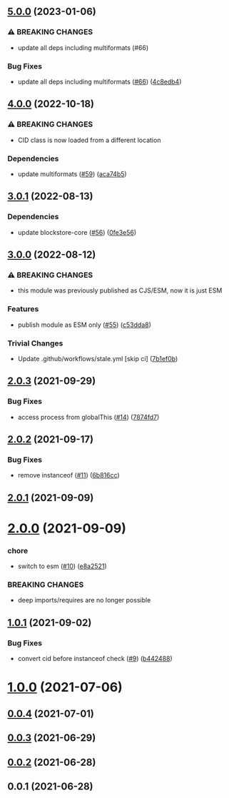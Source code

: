 ## [5.0.0](https://github.com/ipfs/js-blockstore-datastore-adapter/compare/v4.0.0...v5.0.0) (2023-01-06)


### ⚠ BREAKING CHANGES

* update all deps including multiformats (#66)

### Bug Fixes

* update all deps including multiformats ([#66](https://github.com/ipfs/js-blockstore-datastore-adapter/issues/66)) ([4c8edb4](https://github.com/ipfs/js-blockstore-datastore-adapter/commit/4c8edb4bc3431ae7bda430263232e5a5aaf0e63f))

## [4.0.0](https://github.com/ipfs/js-blockstore-datastore-adapter/compare/v3.0.1...v4.0.0) (2022-10-18)


### ⚠ BREAKING CHANGES

* CID class is now loaded from a different location

### Dependencies

* update multiformats ([#59](https://github.com/ipfs/js-blockstore-datastore-adapter/issues/59)) ([aca74b5](https://github.com/ipfs/js-blockstore-datastore-adapter/commit/aca74b5bb5b52aa054f64eef1ec34c33a1abece6))

## [3.0.1](https://github.com/ipfs/js-blockstore-datastore-adapter/compare/v3.0.0...v3.0.1) (2022-08-13)


### Dependencies

* update blockstore-core ([#56](https://github.com/ipfs/js-blockstore-datastore-adapter/issues/56)) ([0fe3e56](https://github.com/ipfs/js-blockstore-datastore-adapter/commit/0fe3e56e2ecf74cf3c501bccc57f791c06eff874))

## [3.0.0](https://github.com/ipfs/js-blockstore-datastore-adapter/compare/v2.0.3...v3.0.0) (2022-08-12)


### ⚠ BREAKING CHANGES

* this module was previously published as CJS/ESM, now it is just ESM

### Features

* publish module as ESM only ([#55](https://github.com/ipfs/js-blockstore-datastore-adapter/issues/55)) ([c53dda8](https://github.com/ipfs/js-blockstore-datastore-adapter/commit/c53dda8c738086ec14b6df4af060f0afa9099e3e))


### Trivial Changes

* Update .github/workflows/stale.yml [skip ci] ([7b1ef0b](https://github.com/ipfs/js-blockstore-datastore-adapter/commit/7b1ef0b973e65fb22c078e59e7d7f4b059c0f899))

## [2.0.3](https://github.com/ipfs/js-blockstore-datastore-adapter/compare/v2.0.2...v2.0.3) (2021-09-29)


### Bug Fixes

* access process from globalThis ([#14](https://github.com/ipfs/js-blockstore-datastore-adapter/issues/14)) ([7874fd7](https://github.com/ipfs/js-blockstore-datastore-adapter/commit/7874fd70540e1be985c4703ffbd635fe3764ba94))



## [2.0.2](https://github.com/ipfs/js-blockstore-datastore-adapter/compare/v2.0.1...v2.0.2) (2021-09-17)


### Bug Fixes

* remove instanceof ([#11](https://github.com/ipfs/js-blockstore-datastore-adapter/issues/11)) ([6b816cc](https://github.com/ipfs/js-blockstore-datastore-adapter/commit/6b816cc1ec2963858bad524fb1df28c14e8bab76))



## [2.0.1](https://github.com/ipfs/js-blockstore-datastore-adapter/compare/v2.0.0...v2.0.1) (2021-09-09)



# [2.0.0](https://github.com/ipfs/js-blockstore-datastore-adapter/compare/v1.0.1...v2.0.0) (2021-09-09)


### chore

* switch to esm ([#10](https://github.com/ipfs/js-blockstore-datastore-adapter/issues/10)) ([e8a2521](https://github.com/ipfs/js-blockstore-datastore-adapter/commit/e8a2521c090790c6cd6877950a3d90c3a938d83d))


### BREAKING CHANGES

* deep imports/requires are no longer possible



## [1.0.1](https://github.com/ipfs/js-blockstore-datastore-adapter/compare/v1.0.0...v1.0.1) (2021-09-02)


### Bug Fixes

* convert cid before instanceof check ([#9](https://github.com/ipfs/js-blockstore-datastore-adapter/issues/9)) ([b442488](https://github.com/ipfs/js-blockstore-datastore-adapter/commit/b4424884e89dc30b27a8466ba6cefac5e0612daa))



# [1.0.0](https://github.com/ipfs/js-blockstore-datastore-adapter/compare/v0.0.4...v1.0.0) (2021-07-06)



## [0.0.4](https://github.com/ipfs/js-blockstore-datastore-adapter/compare/v0.0.3...v0.0.4) (2021-07-01)



## [0.0.3](https://github.com/ipfs/js-blockstore-datastore-adapter/compare/v0.0.2...v0.0.3) (2021-06-29)



## [0.0.2](https://github.com/ipfs/js-blockstore-datastore-adapter/compare/v0.0.1...v0.0.2) (2021-06-28)



## 0.0.1 (2021-06-28)
